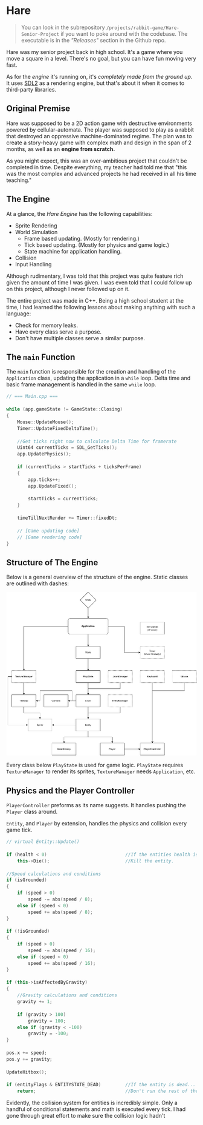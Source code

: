 # Hare

> You can look in the subrepository `/projects/rabbit-game/Hare-Senior-Project` if you want to poke around with the codebase. The executable is in the *"Releases"* section in the Github repo.

Hare was my senior project back in high school. It's a game where you move a square in a level. There's no goal, but you can have fun moving very fast.

As for the *engine* it's running on, it's *completely made from the ground up.* It uses [SDL2](https://www.libsdl.org/) as a rendering engine, but that's about it when it comes to third-party libraries.

## Original Premise

Hare was supposed to be a 2D action game with destructive environments powered by cellular-automata. The player was supposed to play as a rabbit that destroyed an oppressive machine-dominated regime. The plan was to create a story-heavy game with complex math and design in the span of 2 months, as well as an **engine from scratch.**

As you might expect, this was an over-ambitious project that couldn't be completed in time. Despite everything, my teacher had told me that "this was the most complex and advanced projects he had received in all his time teaching."

## The Engine

At a glance, the *Hare Engine* has the following capabilities:

- Sprite Rendering
- World Simulation
  - Frame based updating. (Mostly for rendering.)
  - Tick based updating. (Mostly for physics and game logic.)
  - State machine for application handling.
- Collision
- Input Handling

Although rudimentary, I was told that this project was quite feature rich given the amount of time I was given. I was even told that I could follow up on this project, although I never followed up on it.

The entire project was made in C++. Being a high school student at the time, I had learned the following lessons about making anything with such a language:

- Check for memory leaks.
- Have every class serve a purpose.
- Don't have multiple classes serve a similar purpose.

## The `main` Function

The `main` function is responsible for the creation and handling of the `Application` class, updating the application in a `while` loop. Delta time and basic frame management is handled in the same `while` loop.

```cpp
// === Main.cpp ===

while (app.gameState != GameState::Closing)
{
    Mouse::UpdateMouse();
    Timer::UpdateFixedDeltaTime();

    //Get ticks right now to calculate Delta Time for framerate
    Uint64 currentTicks = SDL_GetTicks();
    app.UpdatePhysics();

    if (currentTicks > startTicks + ticksPerFrame)
    {
        app.ticks++;
        app.UpdateFixed();
        
        startTicks = currentTicks;
    }

    timeTillNextRender += Timer::fixedDt;

    // [Game updating code]
    // [Game rendering code]
}
```

<!-- There's a recurring theme in my early code where the same code is copied. This is evident in the end of the `main` function's `while` loop.

```cpp
if (!app.isCapped || Timer::fps == 0)
{
    // First instance of code
    Timer::UpdateDeltaTime();
    timeTillNextRender = 0;
    app.Update();
    app.Render();
}

else if (app.isCapped && Timer::fps != 0)
{
    if (timeTillNextRender >= (double)((double)(1000 / Timer::fps) / 1000))
    {
        // Same Code Again
        Timer::UpdateDeltaTime();
        timeTillNextRender = 0;
        app.Update();
        app.Render();
    }
}
```

It's typically more efficient for both the programmer **and** the program to not repeat code like this. -->

## Structure of The Engine

Below is a general overview of the structure of the engine. Static classes are outlined with dashes:

![diagram](../../.md-media/hare-diagram-portfolio.png)

Every class below `PlayState` is used for game logic. `PlayState` requires `TextureManager` to render its sprites, `TextureManager` needs `Application`, etc.

## Physics and the Player Controller

`PlayerController` preforms as its name suggests. It handles pushing the `Player` class around.

`Entity`, and `Player` by extension, handles the physics and collision every game tick.

```cpp
// virtual Entity::Update()

if (health < 0)								//If the entities health is 0...
    this->Die();							//Kill the entity.

//Speed calculations and conditions
if (isGrounded)
{
    if (speed > 0)
        speed -= abs(speed / 8);
    else if (speed < 0)
        speed += abs(speed / 8);
}

if (!isGrounded)
{
    if (speed > 0)
        speed -= abs(speed / 16);
    else if (speed < 0)
        speed += abs(speed / 16);
}

if (this->isAffectedByGravity)
{
    //Gravity calculations and conditions
    gravity += 1;

    if (gravity > 100)
        gravity = 100;
    else if (gravity < -100)
        gravity = -100;
}

pos.x += speed;
pos.y += gravity;

UpdateHitbox();

if (entityFlags & ENTITYSTATE_DEAD)			//If the entity is dead...
    return;									//Don't run the rest of the method.
```

Evidently, the collision system for entities is incredibly simple. Only a handful of conditional statements and math is executed every tick. I had gone through great effort to make sure the collision logic hadn't 